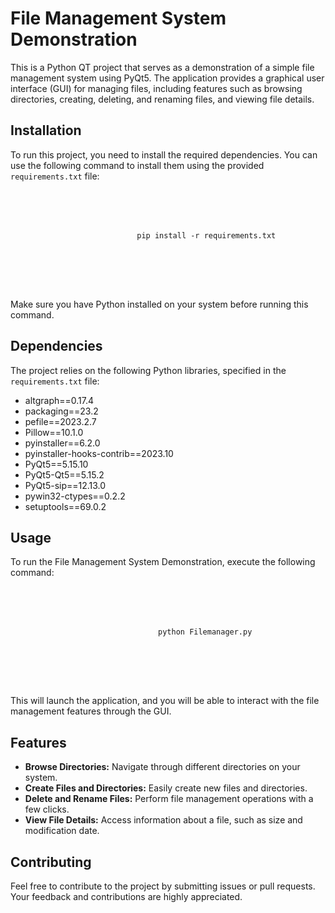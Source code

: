 <div >
    <div >
        <div>
            <div>
                <h1>File Management System Demonstration</h1>
                <p>This is a Python QT project that serves as a demonstration of a simple file management system using
                    PyQt5. The application provides a graphical user interface (GUI) for managing files, including
                    features such as browsing directories, creating, deleting, and renaming files, and viewing file
                    details.</p>
                <h2>Installation</h2>
                <p>To run this project, you need to install the required dependencies. You can use the following command
                    to install them using the provided <code>requirements.txt</code> file:</p>
                <pre>
                    <div >
                    <div >
                        <code>pip install -r requirements.txt</code>
                    </div>
                </div>
            </pre>
                <p>Make sure you have Python installed on your system before running this command.</p>
                <h2>Dependencies</h2>
                <p>The project relies on the following Python libraries, specified in the 
                    <code class="!whitespace-pre hljs language-bash">requirements.txt</code>
                    file:</p>
                <ul>
                    <li>altgraph==0.17.4</li>
                    <li>packaging==23.2</li>
                    <li>pefile==2023.2.7</li>
                    <li>Pillow==10.1.0</li>
                    <li>pyinstaller==6.2.0</li>
                    <li>pyinstaller-hooks-contrib==2023.10</li>
                    <li>PyQt5==5.15.10</li>
                    <li>PyQt5-Qt5==5.15.2</li>
                    <li>PyQt5-sip==12.13.0</li>
                    <li>pywin32-ctypes==0.2.2</li>
                    <li>setuptools==69.0.2</li>
                </ul>
                <h2>Usage</h2>
                <p>To run the File Management System Demonstration, execute the following command:</p>
                <pre>
                    <div >
                        <div >
                            <code class="!whitespace-pre hljs language-bash" >python Filemanager.py</code>
                </div>
            </div>
        </pre>
                <p>This will launch the application, and you will be able to interact with the file management features
                    through the GUI.</p>
                <h2>Features</h2>
                <ul>
                    <li><strong>Browse Directories:</strong> Navigate through different directories on your system.</li>
                    <li><strong>Create Files and Directories:</strong> Easily create new files and directories.</li>
                    <li><strong>Delete and Rename Files:</strong> Perform file management operations with a few clicks.
                    </li>
                    <li><strong>View File Details:</strong> Access information about a file, such as size and
                        modification date.</li>
                </ul>
                <h2>Contributing</h2>
                <p>Feel free to contribute to the project by submitting issues or pull requests. Your feedback and
                    contributions are highly appreciated.</p>